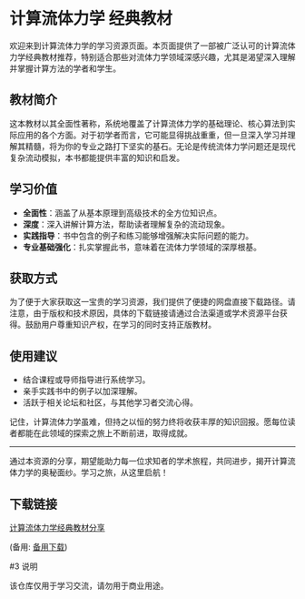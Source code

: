 # 计算流体力学 经典教材

欢迎来到计算流体力学的学习资源页面。本页面提供了一部被广泛认可的计算流体力学经典教材推荐，特别适合那些对流体力学领域深感兴趣，尤其是渴望深入理解并掌握计算方法的学者和学生。

## 教材简介

这本教材以其全面性著称，系统地覆盖了计算流体力学的基础理论、核心算法到实际应用的各个方面。对于初学者而言，它可能显得挑战重重，但一旦深入学习并理解其精髓，将为你的专业之路打下坚实的基石。无论是传统流体力学问题还是现代复杂流动模拟，本书都能提供丰富的知识和启发。

## 学习价值

- **全面性**：涵盖了从基本原理到高级技术的全方位知识点。
- **深度**：深入讲解计算方法，帮助读者理解复杂的流动现象。
- **实践指导**：书中包含的例子和练习能够增强解决实际问题的能力。
- **专业基础强化**：扎实掌握此书，意味着在流体力学领域的深厚根基。

## 获取方式

为了便于大家获取这一宝贵的学习资源，我们提供了便捷的网盘直接下载路径。请注意，由于版权和技术原因，具体的下载链接请通过合法渠道或学术资源平台获得。鼓励用户尊重知识产权，在学习的同时支持正版教材。

## 使用建议

- 结合课程或导师指导进行系统学习。
- 亲手实践书中的例子以加深理解。
- 活跃于相关论坛和社区，与其他学习者交流心得。

记住，计算流体力学虽难，但持之以恒的努力终将收获丰厚的知识回报。愿每位读者都能在此领域的探索之旅上不断前进，取得成就。

---

通过本资源的分享，期望能助力每一位求知者的学术旅程，共同进步，揭开计算流体力学的奥秘面纱。学习之旅，从这里启航！

## 下载链接
[计算流体力学经典教材分享](https://pan.quark.cn/s/6212ff2b380c) 

(备用: [备用下载](https://pan.baidu.com/s/1yyERIK-N9l4bDPmzKn3l6Q?pwd=1234))

#3 说明

该仓库仅用于学习交流，请勿用于商业用途。
